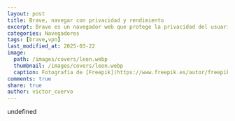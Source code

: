 ```yaml
---
layout: post
title: Brave, navegar con privacidad y rendimiento
excerpt: Brave es un navegador web que protege la privacidad del usuario bloqueando rastreadores y que optimiza el rendimiento de carga.
categories: Navegadores
tags: [brave,vpn]
last_modified_at: 2025-03-22
image:
  path: /images/covers/leon.webp
  thumbnail: /images/covers/leon.webp
  caption: Fotografía de [Freepik](https://www.freepik.es/autor/freepik)
comments: true
share: true
author: victor_cuervo
---
```

undefined